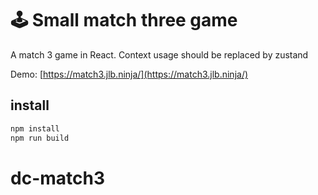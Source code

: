 # 🕹️ Small match three game
<!--<SHORT-PRESENTATION>-->
A match 3 game in React. Context usage should be replaced by zustand
<!--</SHORT-PRESENTATION>-->

Demo: [https://match3.jlb.ninja/](https://match3.jlb.ninja/)

## install

```sh
npm install
npm run build
```

# dc-match3
